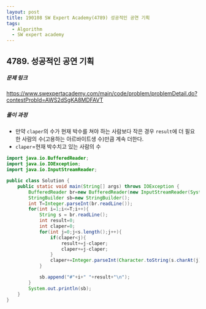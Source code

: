```yaml
---
layout: post
title: 190108 SW Expert Academy(4789) 성공적인 공연 기획
tags:
  - Algorithm
  - SW expert academy
---
```


## 4789. 성공적인 공연 기획

##### 문제 링크

https://www.swexpertacademy.com/main/code/problem/problemDetail.do?contestProbId=AWS2dSgKA8MDFAVT



##### 풀이 과정

- 만약 `claper`의 수가 현재 박수를 쳐야 하는 사람보다 작은 경우 `result`에 더 필요한 사람의 수(고용하는 아르바이트생 수)만큼 계속 더한다. 
-  `claper`=현재 박수치고 있는 사람의 수

```java
import java.io.BufferedReader;
import java.io.IOException;
import java.io.InputStreamReader;

public class Solution {
    public static void main(String[] args) throws IOException {
        BufferedReader br=new BufferedReader(new InputStreamReader(System.in));
        StringBuilder sb=new StringBuilder();
        int T=Integer.parseInt(br.readLine());
        for(int i=1;i<=T;i++){
            String s = br.readLine();
            int result=0;
            int claper=0;
            for(int j=0;j<s.length();j++){
                if(claper<j){
                    result+=j-claper;
                    claper+=j-claper;
                }
                claper+=Integer.parseInt(Character.toString(s.charAt(j)));
            }

            sb.append("#"+i+" "+result+"\n");
        }
        System.out.println(sb);
    }
}
```

